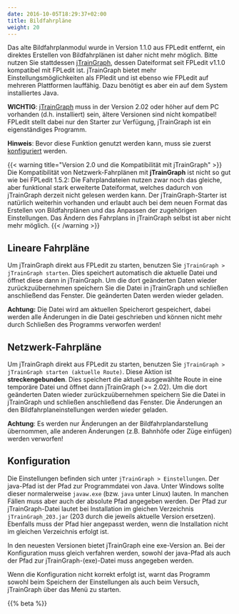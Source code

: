 ```yaml
---
date: 2016-10-05T18:29:37+02:00
title: Bildfahrpläne
weight: 20
---
```


Das alte Bildfahrplanmodul wurde in Version 1.1.0 aus FPLedit entfernt, ein direktes Erstellen von Bildfahrplänen ist daher nicht mehr möglich. Bitte nutzen Sie stattdessen [jTrainGraph](https://jtraingraph.de/), dessen Dateiformat seit FPLedit v1.1.0 kompatibel mit FPLedit ist. jTrainGraph bietet mehr Einstellungsmöglichkeiten als FPledit und ist ebenso wie FPLedit auf mehreren Plattformen lauffähig. Dazu benötigt es aber ein auf dem System installiertes Java.

**WICHTIG**: [jTrainGraph](https://jtraingraph.de/) muss in der Version 2.02 oder höher auf dem PC vorhanden (d.h. installiert) sein, ältere Versionen sind nicht kompatibel! FPLedit stellt dabei nur den Starter zur Verfügung, jTrainGraph ist ein eigenständiges Programm.

**Hinweis**: Bevor diese Funktion genutzt werden kann, muss sie zuerst [konfiguriert](#konfiguration) werden.

{{< warning title="Version 2.0 und die Kompatibilität mit jTrainGraph" >}}
Die Kompatibilität von Netzwerk-Fahrplänen mit **jTrainGraph** ist nicht so gut wie bei FPLedit 1.5.2: Die Fahrplandateien nutzen zwar noch das gleiche, aber funktional stark erweiterte Dateiformat, welches dadurch von jTrainGraph derzeit nicht gelesen werden kann. Der jTrainGraph-Starter ist natürlich weiterhin vorhanden und erlaubt auch bei dem neuen Format das Erstellen von Bildfahrplänen und das Anpassen der zugehörigen Einstellungen. Das Ändern des Fahrplans in jTrainGraph selbst ist aber nicht mehr möglich.
{{< /warning >}}

## Lineare Fahrpläne

Um jTrainGraph direkt aus FPLedit zu starten, benutzen Sie `jTrainGraph > jTrainGraph starten`. Dies speichert automatisch die aktuelle Datei und öffnet diese dann in jTrainGraph. Um die dort geänderten Daten wieder zurückzuübernehmen speichern Sie die Datei in jTrainGraph und schließen anschließend das Fenster. Die geänderten Daten werden wieder geladen.

**Achtung:** Die Datei wird am aktuellen Speicherort gespeichert, dabei werden alle Änderungen in die Datei geschrieben und können nicht mehr durch Schließen des Programms verworfen werden!

## Netzwerk-Fahrpläne

Um jTrainGraph direkt aus FPLedit zu starten, benutzen Sie `jTrainGraph > jTrainGraph starten (aktuelle Route)`. Diese Aktion ist **streckengebunden**. Dies speichert die aktuell ausgewählte Route in eine temporäre Datei und öffnet dann jTrainGraph (>= 2.02). Um die dort geänderten Daten wieder zurückzuübernehmen speichern Sie die Datei in jTrainGraph und schließen anschließend das Fenster. Die Änderungen an den Bildfahrplaneinstellungen werden wieder geladen.

**Achtung**: Es werden nur Änderungen an der Bildfahrplandarstellung übernommen, alle anderen Änderungen (z.B. Bahnhöfe oder Züge einfügen) werden verworfen!

## Konfiguration
Die Einstellungen befinden sich unter `jTrainGraph > Einstellungen`. Der java-Pfad ist der Pfad zur Programmdatei von Java. Unter Windows sollte dieser normalerweise `javaw.exe` (bzw. `java` unter Linux) lauten. In manchen Fällen muss aber auch der absolute Pfad angegeben werden. Der Pfad zur jTrainGraph-Datei lautet bei Installation im gleichen Verzeichnis `jTrainGraph_203.jar` (203 durch die jeweils aktuelle Version ersetzen). Ebenfalls muss der Pfad hier angepasst werden, wenn die Installation nicht im gleichen Verzeichnis erfolgt ist.

In den neuesten Versionen bietet jTrainGraph eine exe-Version an. Bei der Konfiguration muss gleich verfahren werden, sowohl der java-Pfad als auch der Pfad zur jTrainGraph-(exe)-Datei muss angegeben werden.

Wenn die Konfiguration nicht korrekt erfolgt ist, warnt das Programm sowohl beim Speichern der Einstellungen als auch beim Versuch, jTrainGraph über das Menü zu starten.

{{% beta %}}

